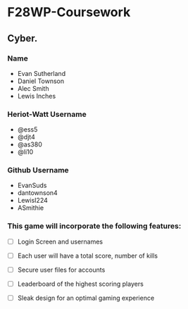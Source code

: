 # F28WP-Coursework

## Cyber.

### Name                                        
- Evan Sutherland                                             
- Daniel Townson                                              
- Alec Smith                                                 
- Lewis Inches

### Heriot-Watt Username
- @ess5
- @djt4
- @as380
- @li10    

### Github Username
- EvanSuds
- dantownson4
- LewisI224
- ASmithie

### This game will incorporate the following features:

- [ ] Login Screen and usernames
- [ ] Each user will have a total score, number of kills
- [ ] Secure user files for accounts
- [ ] Leaderboard of the highest scoring players
- [ ] Sleak design for an optimal gaming experience

